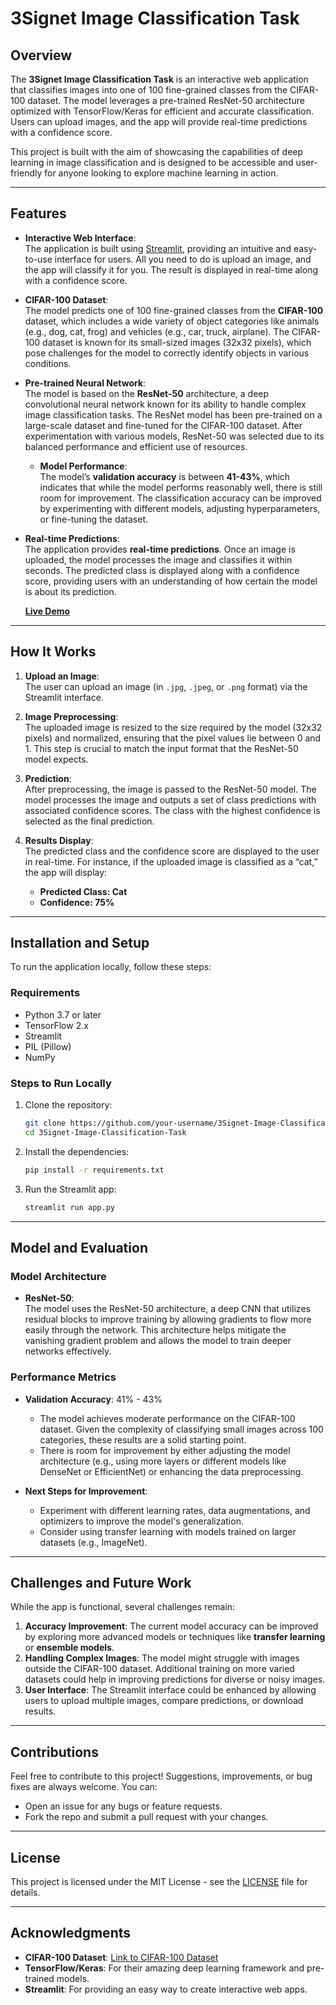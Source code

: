 # 3Signet Image Classification Task

## Overview

The **3Signet Image Classification Task** is an interactive web application that classifies images into one of 100 fine-grained classes from the CIFAR-100 dataset. The model leverages a pre-trained ResNet-50 architecture optimized with TensorFlow/Keras for efficient and accurate classification. Users can upload images, and the app will provide real-time predictions with a confidence score.

This project is built with the aim of showcasing the capabilities of deep learning in image classification and is designed to be accessible and user-friendly for anyone looking to explore machine learning in action.

---

## Features

- **Interactive Web Interface**:  
  The application is built using [Streamlit](https://streamlit.io/), providing an intuitive and easy-to-use interface for users. All you need to do is upload an image, and the app will classify it for you. The result is displayed in real-time along with a confidence score.

- **CIFAR-100 Dataset**:  
  The model predicts one of 100 fine-grained classes from the **CIFAR-100** dataset, which includes a wide variety of object categories like animals (e.g., dog, cat, frog) and vehicles (e.g., car, truck, airplane). The CIFAR-100 dataset is known for its small-sized images (32x32 pixels), which pose challenges for the model to correctly identify objects in various conditions.

- **Pre-trained Neural Network**:  
  The model is based on the **ResNet-50** architecture, a deep convolutional neural network known for its ability to handle complex image classification tasks. The ResNet model has been pre-trained on a large-scale dataset and fine-tuned for the CIFAR-100 dataset. After experimentation with various models, ResNet-50 was selected due to its balanced performance and efficient use of resources.  

  - **Model Performance**:  
    The model’s **validation accuracy** is between **41-43%**, which indicates that while the model performs reasonably well, there is still room for improvement. The classification accuracy can be improved by experimenting with different models, adjusting hyperparameters, or fine-tuning the dataset.

- **Real-time Predictions**:  
  The application provides **real-time predictions**. Once an image is uploaded, the model processes the image and classifies it within seconds. The predicted class is displayed along with a confidence score, providing users with an understanding of how certain the model is about its prediction.  

  [**Live Demo**](https://3signet-image-classification-task-fujey3wwxhk8rvkqqq264m.streamlit.app/)  

---

## How It Works

1. **Upload an Image**:  
   The user can upload an image (in `.jpg`, `.jpeg`, or `.png` format) via the Streamlit interface.

2. **Image Preprocessing**:  
   The uploaded image is resized to the size required by the model (32x32 pixels) and normalized, ensuring that the pixel values lie between 0 and 1. This step is crucial to match the input format that the ResNet-50 model expects.

3. **Prediction**:  
   After preprocessing, the image is passed to the ResNet-50 model. The model processes the image and outputs a set of class predictions with associated confidence scores. The class with the highest confidence is selected as the final prediction.

4. **Results Display**:  
   The predicted class and the confidence score are displayed to the user in real-time. For instance, if the uploaded image is classified as a “cat,” the app will display:  
   - **Predicted Class: Cat**  
   - **Confidence: 75%**  

---

## Installation and Setup

To run the application locally, follow these steps:

### Requirements
- Python 3.7 or later
- TensorFlow 2.x
- Streamlit
- PIL (Pillow)
- NumPy

### Steps to Run Locally

1. Clone the repository:
    ```bash
    git clone https://github.com/your-username/3Signet-Image-Classification-Task.git
    cd 3Signet-Image-Classification-Task
    ```

2. Install the dependencies:
    ```bash
    pip install -r requirements.txt
    ```

3. Run the Streamlit app:
    ```bash
    streamlit run app.py
    ```
---

## Model and Evaluation

### Model Architecture
- **ResNet-50**:  
  The model uses the ResNet-50 architecture, a deep CNN that utilizes residual blocks to improve training by allowing gradients to flow more easily through the network. This architecture helps mitigate the vanishing gradient problem and allows the model to train deeper networks effectively.

### Performance Metrics
- **Validation Accuracy**: 41% - 43%
    - The model achieves moderate performance on the CIFAR-100 dataset. Given the complexity of classifying small images across 100 categories, these results are a solid starting point.
    - There is room for improvement by either adjusting the model architecture (e.g., using more layers or different models like DenseNet or EfficientNet) or enhancing the data preprocessing.

- **Next Steps for Improvement**:
    - Experiment with different learning rates, data augmentations, and optimizers to improve the model's generalization.
    - Consider using transfer learning with models trained on larger datasets (e.g., ImageNet).

---

## Challenges and Future Work

While the app is functional, several challenges remain:
1. **Accuracy Improvement**: The current model accuracy can be improved by exploring more advanced models or techniques like **transfer learning** or **ensemble models**.
2. **Handling Complex Images**: The model might struggle with images outside the CIFAR-100 dataset. Additional training on more varied datasets could help in improving predictions for diverse or noisy images.
3. **User Interface**: The Streamlit interface could be enhanced by allowing users to upload multiple images, compare predictions, or download results.

---

## Contributions

Feel free to contribute to this project! Suggestions, improvements, or bug fixes are always welcome. You can:
- Open an issue for any bugs or feature requests.
- Fork the repo and submit a pull request with your changes.

---

## License

This project is licensed under the MIT License - see the [LICENSE](LICENSE) file for details.

---

## Acknowledgments

- **CIFAR-100 Dataset**: [Link to CIFAR-100 Dataset](https://www.cs.toronto.edu/~kriz/cifar-100.html)  
- **TensorFlow/Keras**: For their amazing deep learning framework and pre-trained models.  
- **Streamlit**: For providing an easy way to create interactive web apps.  
```

